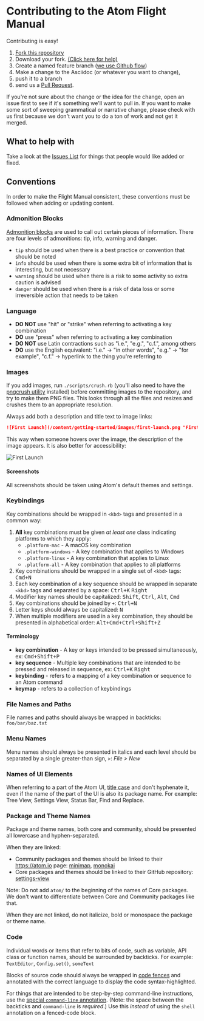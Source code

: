 # Contributing to the Atom Flight Manual

Contributing is easy!

1. [Fork this repository](https://github.com/atom/flight-manual.atom.io#fork-destination-box)
2. Download your fork. [(Click here for help)](https://help.github.com/articles/fork-a-repo/#keep-your-fork-synced)
3. Create a named feature branch ([we use Github flow](https://guides.github.com/introduction/flow/index.html))
4. Make a change to the Asciidoc (or whatever you want to change),
5. push it to a branch
6. send us a [Pull Request](https://github.com/atom/flight-manual.atom.io/pulls).

If you're not sure about the change or the idea for the change, open an issue first to see if it's something we'll want to pull in. If you want to make some sort of sweeping grammatical or narrative change, please check with us first because we don't want you to do a ton of work and not get it merged.

## What to help with

Take a look at the [Issues List](https://github.com/atom/flight-manual.atom.io/issues) for things that people would like added or fixed.

## Conventions

In order to make the Flight Manual consistent, these conventions must be followed when adding or updating content.

### Admonition Blocks

[Admonition blocks](https://github.com/gjtorikian/extended-markdown-filter#admonition-blocks) are used to call out certain pieces of information. There are four levels of admonitions: tip, info, warning and danger.

* `tip` should be used when there is a best practice or convention that should be noted
* `info` should be used when there is some extra bit of information that is interesting, but not necessary
* `warning` should be used when there is a risk to some activity so extra caution is advised
* `danger` should be used when there is a risk of data loss or some irreversible action that needs to be taken

### Language

* **DO NOT** use "hit" or "strike" when referring to activating a key combination
* **DO** use "press" when referring to activating a key combination
* **DO NOT** use Latin contractions such as "i.e.", "e.g.", "c.f.", among others
* **DO** use the English equivalent: "i.e." &rarr; "in other words", "e.g." &rarr; "for example", "c.f." &rarr; hyperlink to the thing you're referring to

### Images

If you add images, run `./scripts/crush.rb` (you'll also need to have the [pngcrush utility][pngcrush] installed) before committing images to the repository, and try to make them PNG files. This looks through all the files and resizes and crushes them to an appropriate resolution.

Always add both a description and title text to image links:

```markdown
![First Launch](/content/getting-started/images/first-launch.png "First Launch")
```

This way when someone hovers over the image, the description of the image appears. It is also better for accessibility:

![First Launch](/content/getting-started/images/first-launch.png "First Launch")

#### Screenshots

All screenshots should be taken using Atom's default themes and settings.

[pngcrush]: http://pmt.sourceforge.net/pngcrush/

### Keybindings

Key combinations should be wrapped in `<kbd>` tags and presented in a common way:

1. **All** key combinations must be given *at least one* class indicating platforms to which they apply:
    * `.platform-mac` - A macOS key combination
    * `.platform-windows` - A key combination that applies to Windows
    * `.platform-linux` - A key combination that applies to Linux
    * `.platform-all` - A key combination that applies to all platforms
1. Key combinations should be wrapped in a single set of `<kbd>` tags: <kbd class="platform-mac">Cmd+N</kbd>
1. Each key combination of a key sequence should be wrapped in separate `<kbd>` tags and separated by a space: <kbd class="platform-windows platform-linux">Ctrl+K</kbd> <kbd class="platform-windows platform-linux">Right</kbd>
1. Modifier key names should be capitalized: <kbd class="platform-all">Shift</kbd>, <kbd class="platform-all">Ctrl</kbd>, <kbd class="platform-all">Alt</kbd>, <kbd class="platform-mac">Cmd</kbd>
1. Key combinations should be joined by `+`: <kbd class="platform-all">Ctrl+N</kbd>
1. Letter keys should always be capitalized: <kbd class="platform-all">N</kbd>
1. When multiple modifiers are used in a key combination, they should be presented in alphabetical order: <kbd class="platform-mac">Alt+Cmd+Ctrl+Shift+Z</kbd>

#### Terminology

* **key combination** - A key or keys intended to be pressed simultaneously, ex: <kbd>Cmd+Shift+P</kbd>
* **key sequence** - Multiple key combinations that are intended to be pressed and released in sequence, ex: <kbd>Ctrl+K</kbd> <kbd>Right</kbd>
* **keybinding** - refers to a mapping of a key combination or sequence to an Atom command
* **keymap** - refers to a collection of keybindings

### File Names and Paths

File names and paths should always be wrapped in backticks: `foo/bar/baz.txt`

### Menu Names

Menu names should always be presented in italics and each level should be separated by a single greater-than sign, `>`: *File > New*

### Names of UI Elements

When referring to a part of the Atom UI, [title case](http://titlecase.com/) and don't hyphenate it, even if the name of the part of the UI is also its package name. For example: Tree View, Settings View, Status Bar, Find and Replace.

### Package and Theme Names

Package and theme names, both core and community, should be presented all lowercase and hyphen-separated.

When they are linked:

* Community packages and themes should be linked to their https://atom.io page: [minimap](https://atom.io/packages/minimap), [monokai](https://atom.io/themes/monokai)
* Core packages and themes should be linked to their GitHub repository: [settings-view](https://github.com/atom/settings-view)

Note: Do not add `atom/` to the beginning of the names of Core packages. We don't want to differentiate between Core and Community packages like that.

When they are not linked, do not italicize, bold or monospace the package or theme name.

### Code

Individual words or items that refer to bits of code, such as variable, API class or function names, should be surrounded by backticks. For example: `TextEditor`, `Config.set()`, `someText`

Blocks of source code should always be wrapped in [code fences](https://help.github.com/articles/creating-and-highlighting-code-blocks/#fenced-code-blocks) and annotated with the correct language to display the code syntax-highlighted.

For things that are intended to be step-by-step command-line instructions, use the [special `command-line` annotation](https://github.com/gjtorikian/extended-markdown-filter#command-line-highlighting). (Note: the space between the backticks and `command-line` is *required*.) Use this *instead* of using the `shell` annotation on a fenced-code block.

